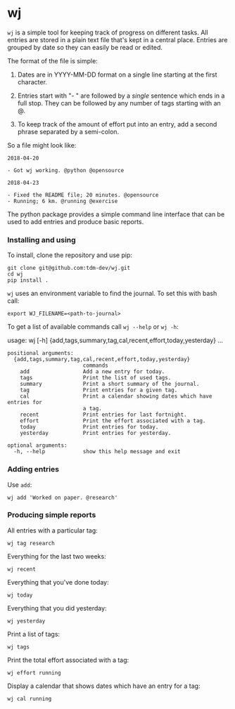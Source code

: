 # wj

`wj` is a simple tool for keeping track of progress on different
tasks. All entries are stored in a plain text file that's kept in a
central place. Entries are grouped by date so they can easily be read
or edited.

The format of the file is simple:

1. Dates are in YYYY-MM-DD format on a single line starting at the
   first character.

2. Entries start with "- " are followed by a *single* sentence which
   ends in a full stop. They can be followed by any number of tags
   starting with an @.

3. To keep track of the amount of effort put into an entry, add a
   second phrase separated by a semi-colon.

So a file might look like:

    2018-04-20
    
    - Got wj working. @python @opensource
    
    2018-04-23
    
    - Fixed the README file; 20 minutes. @opensource
    - Running; 6 km. @running @exercise

The python package provides a simple command line interface that can
be used to add entries and produce basic reports.

### Installing and using

To install, clone the repository and use pip:

    git clone git@github.com:tdm-dev/wj.git
    cd wj
    pip install .
    
`wj` uses an environment variable to find the journal. To set this
with bash call:

    export WJ_FILENAME=<path-to-journal>

To get a list of available commands call `wj --help` or `wj -h`:

usage: wj [-h] {add,tags,summary,tag,cal,recent,effort,today,yesterday} ...

    positional arguments:
      {add,tags,summary,tag,cal,recent,effort,today,yesterday}
                            commands
        add                 Add a new entry for today.
        tags                Print the list of used tags.
        summary             Print a short summary of the journal.
        tag                 Print entries for a given tag.
        cal                 Print a calendar showing dates which have entries for
                            a tag.
        recent              Print entries for last fortnight.
        effort              Print the effort associated with a tag.
        today               Print entries for today.
        yesterday           Print entries for yesterday.
    
    optional arguments:
      -h, --help            show this help message and exit

### Adding entries

Use `add`:

    wj add 'Worked on paper. @research'

### Producing simple reports

All entries with a particular tag:

    wj tag research

Everything for the last two weeks:

    wj recent

Everything that you've done today:

    wj today

Everything that you did yesterday:

    wj yesterday

Print a list of tags:

    wj tags

Print the total effort associated with a tag:

    wj effort running

Display a calendar that shows dates which have an entry for a tag:

    wj cal running
